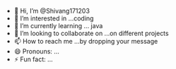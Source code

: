 - 👋 Hi, I’m @Shivang171203
- 👀 I’m interested in ...coding 
- 🌱 I’m currently learning ... java
- 💞️ I’m looking to collaborate on ...on different projects
- 📫 How to reach me ...by dropping your message
- 😄 Pronouns: ...
- ⚡ Fun fact: ...

<!---
Shivang171203/Shivang171203 is a ✨ special ✨ repository because its `README.md` (this file) appears on your GitHub profile.
You can click the Preview link to take a look at your changes.
--->
